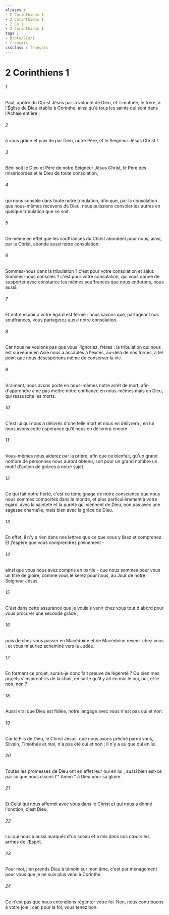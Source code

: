```yaml
---
aliases : 
- 2 Corinthiens 1
- 2 Corinthiens 1
- 2 Co 1
- 2 Corinthians 1
tags : 
- Bible/2Co/1
- français
cssclass : français
---
```


# 2 Corinthiens 1

###### 1
Paul, apôtre du Christ Jésus par la volonté de Dieu, et Timothée, le frère, à l'Église de Dieu établie à Corinthe, ainsi qu'à tous les saints qui sont dans l'Achaïe entière ; 
###### 2
à vous grâce et paix de par Dieu, notre Père, et le Seigneur Jésus Christ ! 
###### 3
Béni soit le Dieu et Père de notre Seigneur Jésus Christ, le Père des miséricordes et le Dieu de toute consolation, 
###### 4
qui nous console dans toute notre tribulation, afin que, par la consolation que nous-mêmes recevons de Dieu, nous puissions consoler les autres en quelque tribulation que ce soit. 
###### 5
De même en effet que les souffrances du Christ abondent pour nous, ainsi, par le Christ, abonde aussi notre consolation. 
###### 6
Sommes-nous dans la tribulation ? c'est pour votre consolation et salut. Sommes-nous consolés ? c'est pour votre consolation, qui vous donne de supporter avec constance les mêmes souffrances que nous endurons, nous aussi. 
###### 7
Et notre espoir à votre égard est ferme : nous savons que, partageant nos souffrances, vous partagerez aussi notre consolation. 
###### 8
Car nous ne voulons pas que vous l'ignoriez, frères : la tribulation qui nous est survenue en Asie nous a accablés à l'excès, au-delà de nos forces, à tel point que nous désespérions même de conserver la vie. 
###### 9
Vraiment, nous avons porté en nous-mêmes notre arrêt de mort, afin d'apprendre à ne pas mettre notre confiance en nous-mêmes mais en Dieu, qui ressuscite les morts. 
###### 10
C'est lui qui nous a délivrés d'une telle mort et nous en délivrera ; en lui nous avons cette espérance qu'il nous en délivrera encore. 
###### 11
Vous-mêmes nous aiderez par la prière, afin que ce bienfait, qu'un grand nombre de personnes nous auront obtenu, soit pour un grand nombre un motif d'action de grâces à notre sujet. 
###### 12
Ce qui fait notre fierté, c'est ce témoignage de notre conscience que nous nous sommes comportés dans le monde, et plus particulièrement à votre égard, avec la sainteté et la pureté qui viennent de Dieu, non pas avec une sagesse charnelle, mais bien avec la grâce de Dieu. 
###### 13
En effet, il n'y a rien dans nos lettres que ce que vous y lisez et comprenez. Et j'espère que vous comprendrez pleinement - 
###### 14
ainsi que vous nous avez compris en partie - que nous sommes pour vous un titre de gloire, comme vous le serez pour nous, au Jour de notre Seigneur Jésus. 
###### 15
C'est dans cette assurance que je voulais venir chez vous tout d'abord pour vous procurer une seconde grâce ; 
###### 16
puis de chez vous passer en Macédoine et de Macédoine revenir chez vous ; et vous m'auriez acheminé vers la Judée. 
###### 17
En formant ce projet, aurais-je donc fait preuve de légèreté ? Ou bien mes projets s'inspirent-ils de la chair, en sorte qu'il y ait en moi le oui, oui, et le non, non ? 
###### 18
Aussi vrai que Dieu est fidèle, notre langage avec vous n'est pas oui et non. 
###### 19
Car le Fils de Dieu, le Christ Jésus, que nous avons prêché parmi vous, Silvain, Timothée et moi, n'a pas été oui et non ; il n'y a eu que oui en lui. 
###### 20
Toutes les promesses de Dieu ont en effet leur oui en lui ; aussi bien est-ce par lui que nous disons l'" Amen " à Dieu pour sa gloire. 
###### 21
Et Celui qui nous affermit avec vous dans le Christ et qui nous a donné l'onction, c'est Dieu, 
###### 22
Lui qui nous a aussi marqués d'un sceau et a mis dans nos cœurs les arrhes de l'Esprit. 
###### 23
Pour moi, j'en prends Dieu à témoin sur mon âme, c'est par ménagement pour vous que je ne suis plus venu à Corinthe. 
###### 24
Ce n'est pas que nous entendions régenter votre foi. Non, nous contribuons à votre joie ; car, pour la foi, vous tenez bon. 
